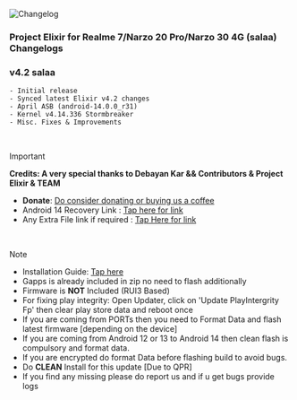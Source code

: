 ![Changelog](https://i.imgur.com/MsgqFFz.png)

### Project Elixir for Realme 7/Narzo 20 Pro/Narzo 30 4G (salaa) Changelogs

### v4.2 salaa
```
- Initial release
- Synced latest Elixir v4.2 changes
- April ASB (android-14.0.0_r31)
- Kernel v4.14.336 Stormbreaker
- Misc. Fixes & Improvements
```

<br>

> [!Important]
> **Credits: A very special thanks to Debayan Kar && Contributors & Project Elixir & TEAM**
> * **Donate**: [Do consider donating or buying us a coffee](https://projectelixiros.com/donate)
> * Android 14 Recovery Link : [Tap here for link](https://projectelixiros.com/download)
> * Any Extra File link if required : [Tap Here for link](https://sourceforge.net/projects/project-elixir/files/fourteen)

<br>

> [!Note]
> * Installation Guide: [Tap here](https://github.com/ProjectElixir-Devices/Wiki/blob/UNO/salaa.md)
> * Gapps is already included in zip no need to flash additionally
> * Firmware is **NOT** Included (RUI3 Based)
> * For fixing play integrity: Open Updater, click on 'Update PlayIntergrity Fp' then clear play store data and reboot once
> * If you are coming from PORTs then you need to Format Data and flash latest firmware [depending on the device]
> * If you are coming from Android 12 or 13 to Android 14 then clean flash is compulsory and format data.
> * If you are encrypted do format Data before flashing build to avoid bugs.
> * Do **CLEAN** Install for this update [Due to QPR]
> * If you find any missing please do report us and if u get bugs
provide logs
